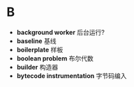 # B
- **background worker** 后台运行?
- **baseline** 基线
- **boilerplate** 样板
- **boolean problem** 布尔代数
- **builder** 构造器
- **bytecode instrumentation** 字节码编入
